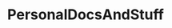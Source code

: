 ---
title:        PersonalDocsAndStuff
layout:       default
nav_order:    1
has_children: true
share:        true
shortRepo:    ghpages
---
